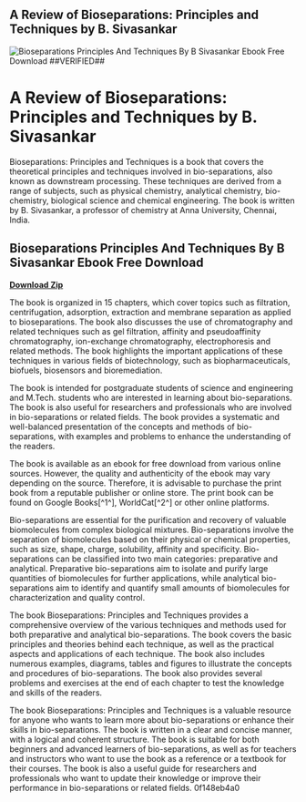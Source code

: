 ## A Review of Bioseparations: Principles and Techniques by B. Sivasankar

 
![Bioseparations Principles And Techniques By B Sivasankar Ebook Free Download ##VERIFIED##](https://encrypted-tbn2.gstatic.com/images?q=tbn:ANd9GcSpgVfLR-VqrL1qaUTbe7s7CutKhKA_b88MVlvAFNLxUEZzMPDqcB7RwuP4)

 
# A Review of Bioseparations: Principles and Techniques by B. Sivasankar
 
Bioseparations: Principles and Techniques is a book that covers the theoretical principles and techniques involved in bio-separations, also known as downstream processing. These techniques are derived from a range of subjects, such as physical chemistry, analytical chemistry, bio-chemistry, biological science and chemical engineering. The book is written by B. Sivasankar, a professor of chemistry at Anna University, Chennai, India.
 
## Bioseparations Principles And Techniques By B Sivasankar Ebook Free Download


[**Download Zip**](https://www.google.com/url?q=https%3A%2F%2Ftiurll.com%2F2tKA2b&sa=D&sntz=1&usg=AOvVaw3sZCUXeARahkMm-1jxzP9z)

 
The book is organized in 15 chapters, which cover topics such as filtration, centrifugation, adsorption, extraction and membrane separation as applied to bioseparations. The book also discusses the use of chromatography and related techniques such as gel filtration, affinity and pseudoaffinity chromatography, ion-exchange chromatography, electrophoresis and related methods. The book highlights the important applications of these techniques in various fields of biotechnology, such as biopharmaceuticals, biofuels, biosensors and bioremediation.
 
The book is intended for postgraduate students of science and engineering and M.Tech. students who are interested in learning about bio-separations. The book is also useful for researchers and professionals who are involved in bio-separations or related fields. The book provides a systematic and well-balanced presentation of the concepts and methods of bio-separations, with examples and problems to enhance the understanding of the readers.
 
The book is available as an ebook for free download from various online sources. However, the quality and authenticity of the ebook may vary depending on the source. Therefore, it is advisable to purchase the print book from a reputable publisher or online store. The print book can be found on Google Books[^1^], WorldCat[^2^] or other online platforms.
  
Bio-separations are essential for the purification and recovery of valuable biomolecules from complex biological mixtures. Bio-separations involve the separation of biomolecules based on their physical or chemical properties, such as size, shape, charge, solubility, affinity and specificity. Bio-separations can be classified into two main categories: preparative and analytical. Preparative bio-separations aim to isolate and purify large quantities of biomolecules for further applications, while analytical bio-separations aim to identify and quantify small amounts of biomolecules for characterization and quality control.
 
The book Bioseparations: Principles and Techniques provides a comprehensive overview of the various techniques and methods used for both preparative and analytical bio-separations. The book covers the basic principles and theories behind each technique, as well as the practical aspects and applications of each technique. The book also includes numerous examples, diagrams, tables and figures to illustrate the concepts and procedures of bio-separations. The book also provides several problems and exercises at the end of each chapter to test the knowledge and skills of the readers.
 
The book Bioseparations: Principles and Techniques is a valuable resource for anyone who wants to learn more about bio-separations or enhance their skills in bio-separations. The book is written in a clear and concise manner, with a logical and coherent structure. The book is suitable for both beginners and advanced learners of bio-separations, as well as for teachers and instructors who want to use the book as a reference or a textbook for their courses. The book is also a useful guide for researchers and professionals who want to update their knowledge or improve their performance in bio-separations or related fields.
 0f148eb4a0
